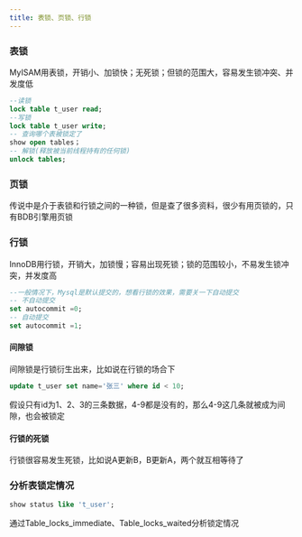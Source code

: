 ```yaml
---
title: 表锁、页锁、行锁
---
```


### 表锁
MyISAM用表锁，开销小、加锁快；无死锁；但锁的范围大，容易发生锁冲突、并发度低
``` sql
--读锁
lock table t_user read;
--写锁
lock table t_user write;
-- 查询哪个表被锁定了
show open tables；
-- 解锁(释放被当前线程持有的任何锁)
unlock tables;
```

### 页锁
传说中是介于表锁和行锁之间的一种锁，但是查了很多资料，很少有用页锁的，只有BDB引擎用页锁

### 行锁
InnoDB用行锁，开销大，加锁慢；容易出现死锁；锁的范围较小，不易发生锁冲突，并发度高

``` sql
--一般情况下，Mysql是默认提交的，想看行锁的效果，需要关一下自动提交
-- 不自动提交
set autocommit =0;
-- 自动提交
set autocommit =1;
```

#### 间隙锁
间隙锁是行锁衍生出来，比如说在行锁的场合下
``` sql
update t_user set name='张三' where id < 10;
```
假设只有id为1、2、3的三条数据，4-9都是没有的，那么4-9这几条就被成为间隙，也会被锁定

#### 行锁的死锁
行锁很容易发生死锁，比如说A更新B，B更新A，两个就互相等待了


### 分析表锁定情况
``` sql
show status like 't_user';
```
通过Table_locks_immediate、Table_locks_waited分析锁定情况